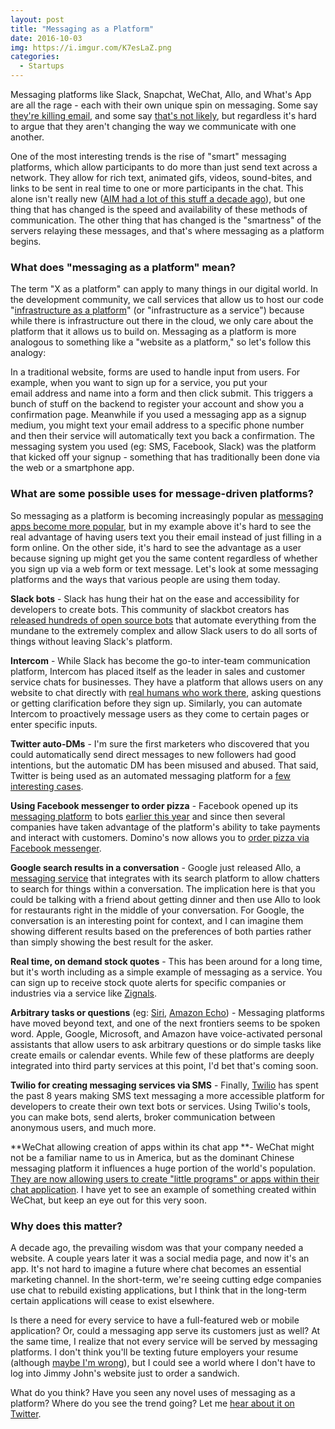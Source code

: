 ```yaml
---
layout: post
title: "Messaging as a Platform"
date: 2016-10-03
img: https://i.imgur.com/K7esLaZ.png
categories:
  - Startups
---
```

Messaging platforms like Slack, Snapchat, WeChat, Allo, and What's App are all the rage - each with their own unique spin on messaging. Some say [they're killing email](http://time.com/4092354/how-e-mail-killer-slack-will-change-the-future-of-work/), and some say [that's not likely](https://techcrunch.com/2016/06/28/you-cant-kill-email/), but regardless it's hard to argue that they aren't changing the way we communicate with one another.

One of the most interesting trends is the rise of "smart" messaging platforms, which allow participants to do more than just send text across a network. They allow for rich text, animated gifs, videos, sound-bites, and links to be sent in real time to one or more participants in the chat. This alone isn't really new ([AIM had a lot of this stuff a decade ago](https://en.wikipedia.org/wiki/AOL_Instant_Messenger#History)), but one thing that has changed is the speed and availability of these methods of communication. The other thing that has changed is the "smartness" of the servers relaying these messages, and that's where messaging as a platform begins.

### What does "messaging as a platform" mean?

The term "X as a platform" can apply to many things in our digital world. In the development community, we call services that allow us to host our code "[infrastructure as a platform](http://searchcloudcomputing.techtarget.com/definition/Infrastructure-as-a-Service-IaaS)" (or "infrastructure as a service") because while there is infrastructure out there in the cloud, we only care about the platform that it allows us to build on. Messaging as a platform is more analogous to something like a "website as a platform," so let's follow this analogy: 

In a traditional website, forms are used to handle input from users. For example, when you want to sign up for a service, you put your email address and name into a form and then click submit. This triggers a bunch of stuff on the backend to register your account and show you a confirmation page. Meanwhile if you used a messaging app as a signup medium, you might text your email address to a specific phone number and then their service will automatically text you back a confirmation. The messaging system you used (eg: SMS, Facebook, Slack) was the platform that kicked off your signup - something that has traditionally been done via the web or a smartphone app.

### What are some possible uses for message-driven platforms?

So messaging as a platform is becoming increasingly popular as [messaging apps become more popular](http://www.teamchat.com/en/messaging-platforms-the-next-big-thing/), but in my example above it's hard to see the real advantage of having users text you their email instead of just filling in a form online. On the other side, it's hard to see the advantage as a user because signing up might get you the same content regardless of whether you sign up via a web form or text message. Let's look at some messaging platforms and the ways that various people are using them today.

**Slack bots** - Slack has hung their hat on the ease and accessibility for developers to create bots. This community of slackbot creators has [released hundreds of open source bots](https://github.com/botwiki/open-source-bots) that automate everything from the mundane to the extremely complex and allow Slack users to do all sorts of things without leaving Slack's platform.

**Intercom** - While Slack has become the go-to inter-team communication platform, Intercom has placed itself as the leader in sales and customer service chats for businesses. They have a platform that allows users on any website to chat directly with [real humans who work there](https://blog.intercom.com/bots-versus-humans/), asking questions or getting clarification before they sign up. Similarly, you can automate Intercom to proactively message users as they come to certain pages or enter specific inputs.

**Twitter auto-DMs** - I'm sure the first marketers who discovered that you could automatically send direct messages to new followers had good intentions, but the automatic DM has been misused and abused. That said, Twitter is being used as an automated messaging platform for a [few interesting cases](http://www.pcworld.com/article/242338/10_twitter_bot_services_to_simplify_your_life.html).

**Using Facebook messenger to order pizza** - Facebook opened up its [messaging platform](https://developers.facebook.com/docs/messenger-platform) to bots [earlier this year](https://www.technologyreview.com/s/601251/facebook-wants-you-to-chat-with-business-bots) and since then several companies have taken advantage of the platform's ability to take payments and interact with customers. Domino's now allows you to [order pizza via Facebook messenger](http://mashable.com/2016/09/15/dominos-pizza-facebook-bot/).

**Google search results in a conversation** - Google just released Allo, a [messaging service](http://time.com/4500510/google-allo-app-release-date-2016/) that integrates with its search platform to allow chatters to search for things within a conversation. The implication here is that you could be talking with a friend about getting dinner and then use Allo to look for restaurants right in the middle of your conversation. For Google, the conversation is an interesting point for context, and I can imagine them showing different results based on the preferences of both parties rather than simply showing the best result for the asker.

**Real time, on demand stock quotes** - This has been around for a long time, but it's worth including as a simple example of messaging as a service. You can sign up to receive stock quote alerts for specific companies or industries via a service like [Zignals](http://www.zignals.com/platform/stock_alerts/stock_alerts).

**Arbitrary tasks or questions** (eg: [Siri](http://www.apple.com/ios/siri/), [Amazon Echo](https://www.amazon.com/Amazon-Echo-Bluetooth-Speaker-with-WiFi-Alexa/dp/B00X4WHP5E)) - Messaging platforms have moved beyond text, and one of the next frontiers seems to be spoken word. Apple, Google, Microsoft, and Amazon have voice-activated personal assistants that allow users to ask arbitrary questions or do simple tasks like create emails or calendar events. While few of these platforms are deeply integrated into third party services at this point, I'd bet that's coming soon. 

**Twilio for creating messaging services via SMS** - Finally, [Twilio](https://www.twilio.com/) has spent the past 8 years making SMS text messaging a more accessible platform for developers to create their own text bots or services. Using Twilio's tools, you can make bots, send alerts, broker communication between anonymous users, and much more.

**WeChat allowing creation of apps within its chat app **- WeChat might not be a familiar name to us in America, but as the dominant Chinese messaging platform it influences a huge portion of the world's population. [They are now allowing users to create "little programs" or apps within their chat application](http://www.wsj.com/articles/tencent-tries-out-a-stickier-wechat-1475086017?mod=djemCIO_h). I have yet to see an example of something created within WeChat, but keep an eye out for this very soon.

### Why does this matter?

A decade ago, the prevailing wisdom was that your company needed a website. A couple years later it was a social media page, and now it's an app. It's not hard to imagine a future where chat becomes an essential marketing channel. In the short-term, we're seeing cutting edge companies use chat to rebuild existing applications, but I think that in the long-term certain applications will cease to exist elsewhere.

Is there a need for every service to have a full-featured web or mobile application? Or, could a messaging app serve its customers just as well? At the same time, I realize that not every service will be served by messaging platforms. I don't think you'll be texting future employers your resume (although [maybe I'm wrong](http://lifehacker.com/how-i-turned-my-resume-into-a-chat-bot-1775565350)), but I could see a world where I don't have to log into Jimmy John's website just to order a sandwich.

What do you think? Have you seen any novel uses of messaging as a platform? Where do you see the trend going? Let me [hear about it on Twitter](https://twitter.com/KarlLHughes).
